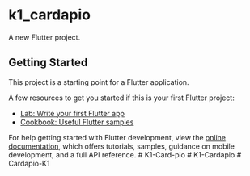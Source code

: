 # k1_cardapio

A new Flutter project.

## Getting Started

This project is a starting point for a Flutter application.

A few resources to get you started if this is your first Flutter project:

- [Lab: Write your first Flutter app](https://docs.flutter.dev/get-started/codelab)
- [Cookbook: Useful Flutter samples](https://docs.flutter.dev/cookbook)

For help getting started with Flutter development, view the
[online documentation](https://docs.flutter.dev/), which offers tutorials,
samples, guidance on mobile development, and a full API reference.
#   K 1 - C a r d - p i o  
 #   K 1 - C a r d a p i o  
 #   C a r d a p i o - K 1  
 